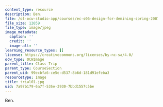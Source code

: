 ```yaml
---
content_type: resource
description: Ben.
file: /ol-ocw-studio-app/courses/ec-s06-design-for-demining-spring-2007/7a97b1796a7f536e39307bbd1557c5be_trial01.jpg
file_size: 12859
file_type: image/jpeg
image_metadata:
  caption: ''
  credit: ''
  image-alt: ''
learning_resource_types: []
license: https://creativecommons.org/licenses/by-nc-sa/4.0/
ocw_type: OCWImage
parent_title: Class Trip
parent_type: CourseSection
parent_uid: 99ecbfa6-ce5e-d537-8b6d-181d91efeba3
resourcetype: Image
title: trial01.jpg
uid: 7a97b179-6a7f-536e-3930-7bbd1557c5be
---
```

Ben.